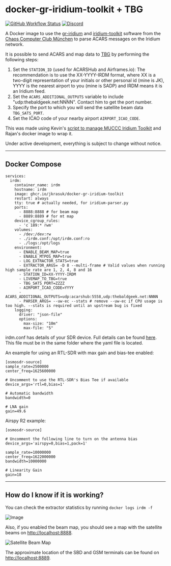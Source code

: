 # docker-gr-iridium-toolkit + TBG
[![GitHub Workflow Status](https://img.shields.io/github/actions/workflow/status/jkrasuk/docker-gr-iridium-toolkit/deploy.yml?branch=master)](https://github.com/rpatel3001/docker-gr-iridium-toolkit/actions/workflows/deploy.yml)
[![Discord](https://img.shields.io/discord/734090820684349521)](https://discord.gg/sTf9uYF)

A Docker image to use the [gr-iridium](https://github.com/muccc/gr-iridium) and [iridium-toolkit](https://github.com/muccc/iridium-toolkit) software from the [Chaos Computer Club München](https://muc.ccc.de/) to parse ACARS messages on the Iridium network.

It is possible to send ACARS and map data to [TBG](https://thebaldgeek.github.io) by performing the following steps:
1. Set the `STATION_ID` (used for ACARSHub and Airframes.io): The recommendation is to use the XX-YYYY-IRDM format, where XX is a two-digit representation of your initials or other personal id (mine is JK), YYYY is the nearest airport to you (mine is SADP) and IRDM means it is an Iridium feed.
2. Set the `ACARS_ADDITIONAL_OUTPUTS` variable to include "udp:thebaldgeek.net:NNNN". Contact him to get the port number.
3. Specify the port to which you will send the satellite beam data `TBG_SATS_PORT`.
4. Set the ICAO code of your nearby airport `AIRPORT_ICAO_CODE`.

This was made using Kevin's [script to manage MUCCC Iridium Toolkit](https://gist.github.com/kevinelliott/8bfbcc5555624082f743a7620322ee5c) and Rajan's docker image to wrap it.

Under active development, everything is subject to change without notice.

---

## Docker Compose

```
services:
  irdm:
    container_name: irdm
    hostname: irdm
    image: ghcr.io/jkrasuk/docker-gr-iridium-toolkit
    restart: always
    tty: true # actually needed, for iridium-parser.py
    ports:
      - 8888:8888 # for beam map
      - 8889:8889 # for mt map
    device_cgroup_rules:
      - 'c 189:* rwm'
    volumes:
      - /dev:/dev:rw
      - ./irdm.conf:/opt/irdm.conf:ro
      - ./logs:/opt/logs
    environment:
      - ENABLE_BEAM_MAP=true
      - ENABLE_MTPOS_MAP=true
      - LOG_EXTRACTOR_STATS=true
      - EXTRACTOR_ARGS= -D 8 --multi-frame # Valid values when running high sample rate are 1, 2, 4, 8 and 16
      - STATION_ID=XX-YYYY-IRDM
      - LIVEMAP_TO_TBG=true
      - TBG_SATS_PORT=ZZZZ
      - AIRPORT_ICAO_CODE=YYYY
      - ACARS_ADDITIONAL_OUTPUTS=udp:acarshub:5558,udp:thebaldgeek.net:NNNN
      - PARSER_ARGS= --uw-ec --stats # remove --uw-ec if CPU usage is too high. --stats is required until an upstream bug is fixed
    logging:
      driver: "json-file"
      options:
        max-size: "10m"
        max-file: "5"
```

irdm.conf has details of your SDR device. Full details can be found [here](https://github.com/muccc/gr-iridium?tab=readme-ov-file#configuration-file). This file must be in the same folder where the yaml file is located. 

An example for using an RTL-SDR with max gain and bias-tee enabled:

```
[osmosdr-source]
sample_rate=2500000
center_freq=1625600000

# Uncomment to use the RTL-SDR's Bias Tee if available
device_args='rtl=0,bias=1'

# Automatic bandwidth
bandwidth=0

# LNA gain
gain=49.6
```

Airspy R2 example:

```
[osmosdr-source]

# Uncomment the following line to turn on the antenna bias
device_args='airspy=0,bias=1,pack=1'

sample_rate=10000000
center_freq=1622000000
bandwidth=10000000

# Linearity Gain
gain=18
```

---

## How do I know if it is working?

You can check the extractor statistics by running `docker logs irdm -f`

![Image](https://github.com/user-attachments/assets/88794444-8896-4db0-8627-b4b251a55aca)

Also, if you enabled the beam map, you should see a map with the satellite beams on [http://localhost:8888](http://localhost:8888/). 

![Satellite Beam Map](https://i.imgur.com/qsjIVfP.png)

The approximate location of the SBD and GSM terminals can be found on [http://localhost:8889](http://localhost:8889/).
